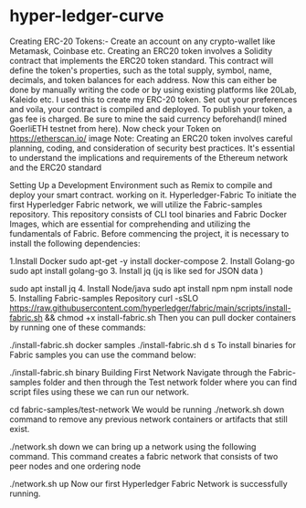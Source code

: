 # hyper-ledger-curve

Creating ERC-20 Tokens:-
Create an account on any crypto-wallet like Metamask, Coinbase etc.
Creating an ERC20 token involves a Solidity contract that implements the ERC20 token standard. This contract will define the token's properties, such as the total supply, symbol, name, decimals, and token balances for each address.
Now this can either be done by manually writing the code or by using existing platforms like 20Lab, Kaleido etc. I used this to create my ERC-20 token. Set out your preferences and voila, your contract is compiled and deployed.
To publish your token, a gas fee is charged. Be sure to mine the said currency beforehand(I mined GoerliETH testnet from here).
Now check your Token on https://etherscan.io/
image Note: Creating an ERC20 token involves careful planning, coding, and consideration of security best practices. It's essential to understand the implications and requirements of the Ethereum network and the ERC20 standard

Setting Up a Development Environment such as Remix to compile and deploy your smart contract.
working on it.
Hyperledger-Fabric
To initiate the first Hyperledger Fabric network, we will utilize the Fabric-samples repository. This repository consists of CLI tool binaries and Fabric Docker Images, which are essential for comprehending and utilizing the fundamentals of Fabric. Before commencing the project, it is necessary to install the following dependencies:

1.Install Docker
sudo apt-get -y install docker-compose
2. Install Golang-go
sudo apt install golang-go
3. Install jq
(jq is like sed for JSON data )

sudo apt install jq
4. Install Node/java
sudo apt install npm
npm install node
5. Installing Fabric-samples Repository
curl -sSLO https://raw.githubusercontent.com/hyperledger/fabric/main/scripts/install-fabric.sh && chmod +x install-fabric.sh
Then you can pull docker containers by running one of these commands:

./install-fabric.sh docker samples
./install-fabric.sh d s
To install binaries for Fabric samples you can use the command below:

./install-fabric.sh binary
Building First Network
Navigate through the Fabric-samples folder and then through the Test network folder where you can find script files using these we can run our network.

cd fabric-samples/test-network
We would be running ./network.sh down command to remove any previous network containers or artifacts that still exist.

./network.sh down
we can bring up a network using the following command. This command creates a fabric network that consists of two peer nodes and one ordering node

 ./network.sh up
Now our first Hyperledger Fabric Network is successfully running.

